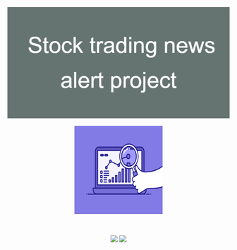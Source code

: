 <p align = "center">
  <img src = "./images/Stock_trading_news_alert_project.png" alt = "banner"/ size = 200>
 </p>
<p align="center">
  <img src = "./images/74pZ.gif"  width = "200" height = "200"/>
</p>
<br/>
<p align = "center">
  <img src = "https://img.shields.io/github/forks/Alcatraz312/easy_stock_trading_news_alert" />
  <img src = "https://img.shields.io/github/stars/Alcatraz312?affiliations=OWNER"/>
</p>

